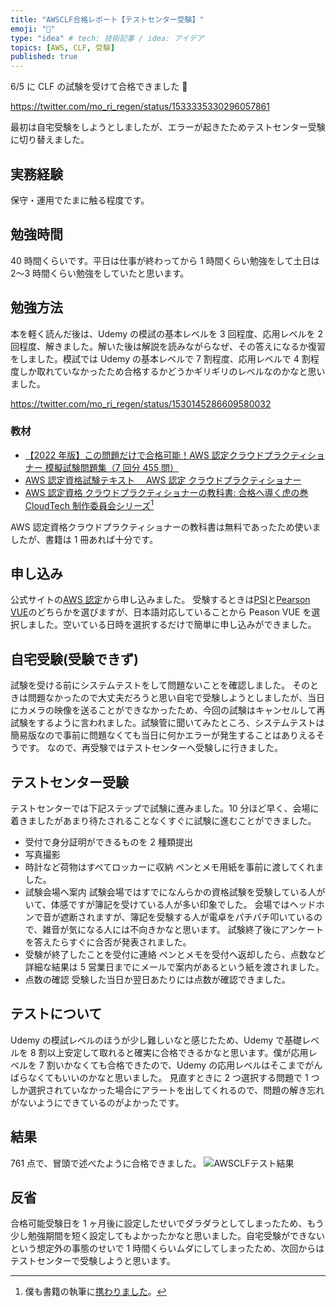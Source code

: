 ```yaml
---
title: "AWSCLF合格レポート【テストセンター受験】"
emoji: "🧪"
type: "idea" # tech: 技術記事 / idea: アイデア
topics: [AWS, CLF, 受験]
published: true
---
```


6/5 に CLF の試験を受けて合格できました 🎉

https://twitter.com/mo_ri_regen/status/1533335330296057861

最初は自宅受験をしようとしましたが、エラーが起きたためテストセンター受験に切り替えました。

## 実務経験

保守・運用でたまに触る程度です。

## 勉強時間

40 時間くらいです。平日は仕事が終わってから 1 時間くらい勉強をして土日は 2〜3 時間くらい勉強をしていたと思います。

## 勉強方法

本を軽く読んだ後は、Udemy の模試の基本レベルを 3 回程度、応用レベルを 2 回程度、解きました。解いた後は解説を読みながらなぜ、その答えになるか復習をしました。模試では Udemy の基本レベルで 7 割程度、応用レベルで 4 割程度しか取れていなかったため合格するかどうかギリギリのレベルなのかなと思いました。

https://twitter.com/mo_ri_regen/status/1530145286609580032

### 教材

- [【2022 年版】この問題だけで合格可能！AWS 認定クラウドプラクティショナー 模擬試験問題集（7 回分 455 問）](https://www.udemy.com/course/aws-4260/)
- [AWS 認定資格試験テキスト　 AWS 認定 クラウドプラクティショナー](https://www.amazon.co.jp/AWS%E8%AA%8D%E5%AE%9A%E8%B3%87%E6%A0%BC%E8%A9%A6%E9%A8%93%E3%83%86%E3%82%AD%E3%82%B9%E3%83%88-AWS%E8%AA%8D%E5%AE%9A-%E3%82%AF%E3%83%A9%E3%82%A6%E3%83%89%E3%83%97%E3%83%A9%E3%82%AF%E3%83%86%E3%82%A3%E3%82%B7%E3%83%A7%E3%83%8A%E3%83%BC-%E5%B1%B1%E4%B8%8B-%E5%85%89%E6%B4%8B-ebook/dp/B07QX45RXM/)
- [AWS 認定資格 クラウドプラクティショナーの教科書: 合格へ導く虎の巻 CloudTech 制作委員会シリーズ](https://www.amazon.co.jp/AWS%E8%AA%8D%E5%AE%9A%E8%B3%87%E6%A0%BC-%E3%82%AF%E3%83%A9%E3%82%A6%E3%83%89%E3%83%97%E3%83%A9%E3%82%AF%E3%83%86%E3%82%A3%E3%82%B7%E3%83%A7%E3%83%8A%E3%83%BC%E3%81%AE%E6%95%99%E7%A7%91%E6%9B%B8-%E5%90%88%E6%A0%BC%E3%81%B8%E5%B0%8E%E3%81%8F%E8%99%8E%E3%81%AE%E5%B7%BB-CloudTech%E5%88%B6%E4%BD%9C%E5%A7%94%E5%93%A1%E4%BC%9A%E3%82%B7%E3%83%AA%E3%83%BC%E3%82%BA-CloudTech%E3%82%AF%E3%83%A9%E3%82%A6%E3%83%89%E3%83%97%E3%83%A9%E3%82%AF%E3%83%86%E3%82%A3%E3%82%B7%E3%83%A7%E3%83%8A%E3%83%BC%E6%9B%B8%E7%B1%8D%E4%BD%9C%E6%88%90%E5%A7%94%E5%93%A1%E4%BC%9A-ebook/dp/B0B1HXPSH8/)[^1]

AWS 認定資格クラウドプラクティショナーの教科書は無料であったため使いましたが、書籍は 1 冊あれば十分です。

[^1]: 僕も書籍の執筆に[携わりました](https://twitter.com/mo_ri_regen/status/1527895432139264001)。

## 申し込み

公式サイトの[AWS 認定](https://www.aws.training/certification)から申し込みました。
受験するときは[PSI](https://www.psionline.com/en-gb/certification/aws-training/)と[Pearson VUE](https://www.pearsonvue.co.jp/)のどちらかを選びますが、日本語対応していることから Peason VUE を選択しました。空いている日時を選択するだけで簡単に申し込みができました。

## 自宅受験(受験できず)

試験を受ける前にシステムテストをして問題ないことを確認しました。
そのときは問題なかったので大丈夫だろうと思い自宅で受験しようとしましたが、当日にカメラの映像を送ることができなかったため、今回の試験はキャンセルして再試験をするように言われました。試験管に聞いてみたところ、システムテストは簡易版なので事前に問題なくても当日に何かエラーが発生することはありえるそうです。
なので、再受験ではテストセンターへ受験しに行きました。

## テストセンター受験

テストセンターでは下記ステップで試験に進みました。10 分ほど早く、会場に着きましたがあまり待たされることなくすぐに試験に進むことができました。

- 受付で身分証明ができるものを 2 種類提出
- 写真撮影
- 時計など荷物はすべてロッカーに収納
  ペンとメモ用紙を事前に渡してくれました。
- 試験会場へ案内
  試験会場ではすでになんらかの資格試験を受験している人がいて、体感ですが簿記を受けている人が多い印象でした。
  会場ではヘッドホンで音が遮断されますが、簿記を受験する人が電卓をパチパチ叩いているので、雑音が気になる人には不向きかなと思います。
  試験終了後にアンケートを答えたらすぐに合否が発表されました。
- 受験が終了したことを受付に連絡
  ペンとメモを受付へ返却したら、点数など詳細な結果は 5 営業日までにメールで案内があるという紙を渡されました。
- 点数の確認
  受験した当日か翌日あたりには点数が確認できました。

## テストについて

Udemy の模試レベルのほうが少し難しいなと感じたため、Udemy で基礎レベルを 8 割以上安定して取れると確実に合格できるかなと思います。僕が応用レベルを 7 割いかなくても合格できたので、Udemy の応用レベルはそこまでがんばらなくてもいいのかなと思いました。
見直すときに 2 つ選択する問題で 1 つしか選択されていなかった場合にアラートを出してくれるので、問題の解き忘れがないようにできているのがよかったです。

## 結果

761 点で、冒頭で述べたように合格できました。
![AWSCLFテスト結果](https://gyazo.com/c349668d207c6d11dd8c7502c8919603.png)

## 反省

合格可能受験日を 1 ヶ月後に設定したせいでダラダラとしてしまったため、もう少し勉強期間を短く設定してもよかったかなと思いました。自宅受験ができないという想定外の事態のせいで 1 時間くらいムダにしてしまったため、次回からはテストセンターで受験しようと思います。
